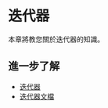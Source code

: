 # 迭代器

本章將教您關於迭代器的知識。

## 進一步了解

- [迭代器](https://doc.rust-lang.org/book/ch13-02-iterators.html)
- [迭代器文檔](https://doc.rust-lang.org/stable/std/iter/)
